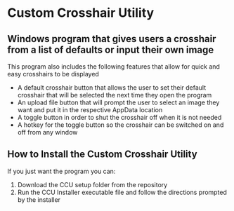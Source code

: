 # Custom Crosshair Utility

## Windows program that gives users a crosshair from a list of defaults or input their own image

This program also includes the following features that allow for quick and easy crosshairs to be displayed

* A default crosshair button that allows the user to set their default crosshair that will be selected the next time they open the program
* An upload file button that will prompt the user to select an image they want and put it in the respective AppData location
* A toggle button in order to shut the crosshair off when it is not needed
* A hotkey for the toggle button so the crosshair can be switched on and off from any window

## How to Install the Custom Crosshair Utility
If you just want the program you can:
1. Download the CCU setup folder from the repository
2. Run the CCU Installer executable file and follow the directions prompted by the installer
